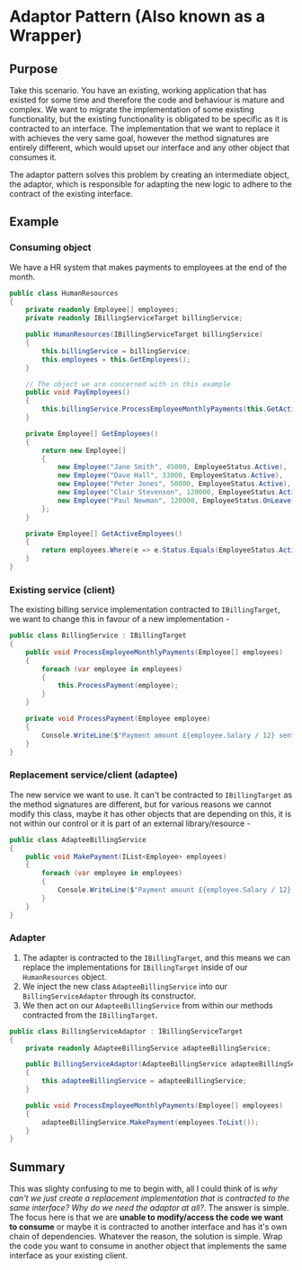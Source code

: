 # Adaptor Pattern (Also known as a Wrapper)

## Purpose

Take this scenario. You have an existing, working application that has existed for some time and therefore the code and behaviour is mature and complex. We want to migrate the implementation of some existing functionality, but the existing functionality is obligated to be specific as it is contracted to an interface. The implementation that we want to replace it with achieves the very same goal, however the method signatures are entirely different, which would upset our interface and any other object that consumes it.

The adaptor pattern solves this problem by creating an intermediate object, the adaptor, which is responsible for adapting the new logic to adhere to the contract of the existing interface.

## Example

### Consuming object

We have a HR system that makes payments to employees at the end of the month.

```c#
public class HumanResources
{
    private readonly Employee[] employees;
    private readonly IBillingServiceTarget billingService;

    public HumanResources(IBillingServiceTarget billingService)
    {
        this.billingService = billingService;
        this.employees = this.GetEmployees();
    }

    // The object we are concerned with in this example
    public void PayEmployees()
    {
        this.billingService.ProcessEmployeeMonthlyPayments(this.GetActiveEmployees());
    }

    private Employee[] GetEmployees()
    {
        return new Employee[]
        {
            new Employee("Jane Smith", 45000, EmployeeStatus.Active),
            new Employee("Dave Hall", 33000, EmployeeStatus.Active),
            new Employee("Peter Jones", 50000, EmployeeStatus.Active),
            new Employee("Clair Stevenson", 120000, EmployeeStatus.Active),
            new Employee("Paul Newman", 120000, EmployeeStatus.OnLeave)
        };
    }

    private Employee[] GetActiveEmployees()
    {
        return employees.Where(e => e.Status.Equals(EmployeeStatus.Active)).ToArray();
    }
}
```
### Existing service (client)

The existing billing service implementation contracted to ```IBillingTarget```, we want to change this in favour of a new implementation -

```c#
public class BillingService : IBillingTarget
{
    public void ProcessEmployeeMonthlyPayments(Employee[] employees)
    {
        foreach (var employee in employees) 
        {
            this.ProcessPayment(employee);
        }
    }

    private void ProcessPayment(Employee employee)
    {
        Console.WriteLine($"Payment amount £{employee.Salary / 12} sent to {employee.Name}");
    }
}
```
### Replacement service/client (adaptee)

The new service we want to use. It can't be contracted to ```IBillingTarget``` as the method signatures are different, but for various reasons we cannot modify this class, maybe it has other objects that are depending on this, it is not within our control or it is part of an external library/resource -

```c#
public class AdapteeBillingService
{
    public void MakePayment(IList<Employee> employees)
    {
        foreach (var employee in employees) 
        {
            Console.WriteLine($"Payment amount £{employee.Salary / 12} sent to {employee.Name}");
        }
    }
}
```

### Adapter

1. The adapter is contracted to the ```IBillingTarget```, and this means we can replace the implementations for ```IBillingTarget``` inside of our ```HumanResources``` object.
2. We inject the new class ```AdapteeBillingService``` into our ```BillingServiceAdaptor``` through its constructor.
3. We then act on our ```AdapteeBillingService``` from within our methods contracted from the ```IBillingTarget```.

```c#
public class BillingServiceAdaptor : IBillingServiceTarget
{
    private readonly AdapteeBillingService adapteeBillingService;

    public BillingServiceAdaptor(AdapteeBillingService adapteeBillingService)
    {
        this.adapteeBillingService = adapteeBillingService;
    }

    public void ProcessEmployeeMonthlyPayments(Employee[] employees)
    {
        adapteeBillingService.MakePayment(employees.ToList());
    }
}
```

## Summary

This was slighty confusing to me to begin with, all I could think of is *why can't we just create a replacement implementation that is contracted to the same interface? Why do we need the adaptor at all?*. The answer is simple. The focus here is that we are **unable to modify/access the code we want to consume** or maybe it is contracted to another interface and has it's own chain of dependencies. Whatever the reason, the solution is simple. Wrap the code you want to consume in another object that implements the same interface as your existing client.
